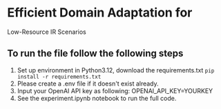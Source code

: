 # Efficient Domain Adaptation for
Low-Resource IR Scenarios

## To run the file follow the following steps
1. Set up environment in Python3.12, download the requirements.txt
    `pip install -r requirements.txt`
2. Please create a .env file if it doesn't exist already.
3. Input your OpenAI API key as following:
    OPENAI_API_KEY=YOURKEY
4. See the experiment.ipynb notebook to run the full code.

